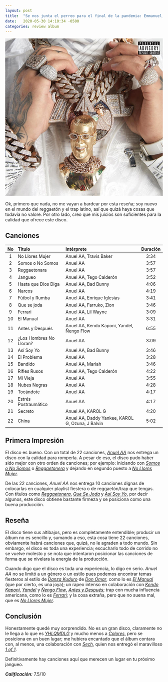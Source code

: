 ```yaml
---
layout: post
title:  "Se nos junta el perreo para el final de la pandemia: Emmanuel, el nuevo disco de Anuel AA"
date:   2020-05-30 14:10:34 -0500
categories: review album
---
```


![Emmanuel Portada][EMML]

Ok, primero que nada, no me vayan a bardear por esta reseña; soy nuevo en el mundo del reggaetón y el trap latino, así que quizá haya cosas que todavía no valore. Por otro lado, creo que mis juicios son suficientes para la calidad que ofrece este disco.

## Canciones

|  No   | Título                  | Intérprete                                       | Duración |
| :---: | :---------------------- | :----------------------------------------------- | :------: |
|   1   | No Llores Mujer         | Anuel AA, Travis Baker                           |   3:34   |
|   2   | Somos o No Somos        | Anuel AA                                         |   3:57   |
|   3   | Reggaetonara            | Anuel AA                                         |   3:57   |
|   4   | Jangueo                 | Anuel AA, Tego Calderón                          |   3:52   |
|   5   | Hasta que Dios Diga     | Anuel AA, Bad Bunny                              |   4:06   |
|   6   | Narcos                  | Anuel AA                                         |   4:19   |
|   7   | Fútbol y Rumba          | Anuel AA, Enrique Iglesias                       |   3:41   |
|   8   | Que se joda             | Anuel AA, Farruko, Zion                          |   3:46   |
|   9   | Ferrari                 | Anuel AA, Lil Wayne                              |   3:09   |
|  10   | El Manual               | Anuel AA                                         |   3:31   |
|  11   | Antes y Después         | Anuel AA, Kendo Kaponi, Yandel, Ñengo Flow       |   6:55   |
|  12   | ¿Los Hombres No Lloran? | Anuel AA                                         |   3:09   |
|  13   | Así Soy Yo              | Anuel AA, Bad Bunny                              |   3:46   |
|  14   | El Problema             | Anuel AA                                         |   3:28   |
|  15   | Bandido                 | Anuel AA, Mariah                                 |   3:46   |
|  16   | Rifles Rusos            | Anuel AA, Tego Calderón                          |   4:22   |
|  17   | Mi Vieja                | Anuel AA                                         |   3:55   |
|  18   | Nubes Negras            | Anuel AA                                         |   4:28   |
|  19   | Tocándote               | Anuel AA                                         |   4:17   |
|  20   | Estrés Postraumático    | Anuel AA                                         |   4:17   |
|  21   | Secreto                 | Anuel AA, KAROL G                                |   4:20   |
|  22   | China                   | Anuel AA, Daddy Yankee, KAROL G, Ozuna, J Balvin |   5:02   |

## Primera Impresión

El disco es bueno. Con un total de 22 canciones, [*Anuel AA*][ANAA] nos entrega un disco con la calidad para romperla. A pesar de eso, el disco pudo haber sido mejor con otro orden de canciones; por ejemplo: iniciando con [*Somos o No Somos*][SONS] o [*Reggaetonera*][RGGA] y dejando en segundo puesto a [*No Llores Mujer*][NLLM].

De las 22 canciones, *Anuel AA* nos entrega 10 canciones dignas de colocarlas en cualquier playlist fiestera o de reggaetón/trap que tengas. Con títulos como [*Reggaetonera*][RGGA], [*Que Se Joda*][QSJZ] y [*Así Soy Yo*][ASYB], por decir algunos, este disco obtiene bastante firmeza y se posiciona como una buena producción.

## Reseña

El disco tiene sus altibajos, pero es completamente entendible; producir un álbum no es sencillo y, sumando a eso, esta cosa tiene 22 canciones, obviamente habrá canciones que, quizá, no le agraden a todo mundo. Sin embargo, el disco es toda una experiencia; escucharlo todo de corrido no se vuelve molesto y se nota que intentaron posicionar las canciones de forma que se nivelara la energía de la producción.

Cuando digo que el disco es toda una experiencia, lo digo en serio. *Anuel AA* no se limitó a un género o un estilo pues podemos encontrar temas fiesteros al estilo de [*Danza Kuduro*][DAKU] de [*Don Omar*][DOOM], como lo es [*El Manual*][ELMA] (que por cierto, es una joya); un rapeo intenso en colaboración con [*Kendo Kaponi*][KEKA], [*Yandel*][YADL] y [*Ñengo Flow*][NFLO], [*Antes y Después*][AYDR]; trap con mucha influencia americana, como lo es [*Ferrari*][FERI]; y la cosa extraña, pero que no suena mal, que es [*No Llores Mujer*][NLLM].

## Conclusión

Honestamente quedé muy sorprendido. No es un gran disco, claramente no le llega a lo que es [*YHLQMDLG*][YHLQ] y mucho menos a [*Colores*][JBCO], pero se posiciona en un buen lugar; me hubiera encantado que el álbum contara con, al menos, una colaboración con [*Sech*][SECH], quien nos entregó el maravilloso [*1 of 1*][ONON].

Definitivamente hay canciones aquí que merecen un lugar en tu próximo jangueo.

***Calificación:*** 7.5/10

[EMML]: /assets/img/emmanuel.jpg "'Emmanuel' de Anuel AA"
[ANAA]: https://open.spotify.com/artist/2R21vXR83lH98kGeO99Y66?si=2UuJkX66S5aqvFR_2nJvPw "Anuel AA en Spotify"
[SONS]: https://open.spotify.com/track/3YeImruYgPnQtn4QgHqi04?si=dnN-K4V_TculKrnyXmMe4g "Escucha 'Somos o No Somos - Anuel AA'"
[RGGA]: https://open.spotify.com/track/6yVkakCN460KOVol9ZazjH?si=bupGpoLBRBK8GE-lPuWpCA "Escucha 'Reggaetonera - Anuel AA'"
[NLLM]: https://open.spotify.com/track/6VN85VvNB8w1QbJCXW8rTC?si=i4C1emedS7OYHxhlF8iAEQ "Escucha 'No Llores Mujer - Anuel AA'"
[QSJZ]: https://open.spotify.com/track/5p3JJehpKHjr9pJT5eD2Lz?si=TGwnqsyfR8uoAib9sHsDMA "Escucha 'Que Se Joda - Anuel AA, Farruko, Zion'"
[ASYB]: https://open.spotify.com/track/6NfC2FKfsfzuLIF4lThw0A?si=Myks8hUsRPqjm2PC6M3tWg "Escucha 'Así Soy Yo - Anuel AA, Bad Bunny'"
[DAKU]: https://open.spotify.com/track/2a1o6ZejUi8U3wzzOtCOYw?si=nosW4tjvSzWPVkgiRcblvg "Escucha 'Danza Kuduro - Don Omar, Lucenzo'"
[DOOM]: https://open.spotify.com/artist/33ScadVnbm2X8kkUqOkC6Z?si=44NpfvtgQEW_IDVuq-gxOA "Don Omar en Spotify"
[ELMA]: https://open.spotify.com/track/7kOf0qHO4Rcwk6QJifZDRJ?si=LN60zAjKRVq4dNSIGUhm-A "Escucha 'El Manual - Anuel AA'"
[KEKA]: https://open.spotify.com/artist/1WMwuNKzEFtU6pPkdtryYS?si=fOVghTJFQtWH-jzpY8ddtA "Kendo Kaponi en Spotify"
[YADL]: https://open.spotify.com/artist/0eHQ9o50hj6ZDNBt6Ys1sD?si=6vXzOJrzShaT4dhVa1o2gQ "Yandel en Spotify"
[NFLO]: https://open.spotify.com/artist/12vb80Km0Ew53ABfJOepVz?si=XRudWWHIQdi3usRSWpWyBw "Ñengo Flow en Spotify"
[AYDR]: https://open.spotify.com/track/0YbXuCsQwrsh5x0hgnED6z?si=Cxip1ugXRsuK1YvIBKZq9w "Escucha 'Antes y Después - Anuel AA, Kendo Kaponi, Yandel, Ñengo Flow'"
[FERI]: https://open.spotify.com/track/4mbb7hmfDR6M9cQaLdYSFd?si=zy686eN1Sda6hOCiMdtHVA "Escucha 'Ferrari - Anuel AA, Lil Wayne'"
[YHLQ]: https://open.spotify.com/album/5lJqux7orBlA1QzyiBGti1?si=GSKTOdGsRc-7ZbcYr0_SGw "Escucha 'YHLQMDLG' de Bad Bunny"
[JBCO]: https://open.spotify.com/album/2mX8ktJoWvyidWBU9U8Jis?si=G1rjbZGnTcixeSYwF1z48Q "Escucha 'Colores' de J Balvin"
[SECH]: https://open.spotify.com/artist/77ziqFxp5gaInVrF2lj4ht?si=OPKNNe5YT1KJ_1tTQFbxbQ "Sech en Spotify"
[ONON]: https://open.spotify.com/album/3D1NZYi3GsenO5uWDFrRI6?si=ACHuHljKQwSIANl92sOlpQ "Escucha '1 of 1' de Sech"
